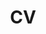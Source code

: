 ---
layout: cv
permalink: /cv/
title: CV
nav: true
nav_order: 5
cv_pdf: Xiang_Jingyi_Resume.pdf
description: 
---